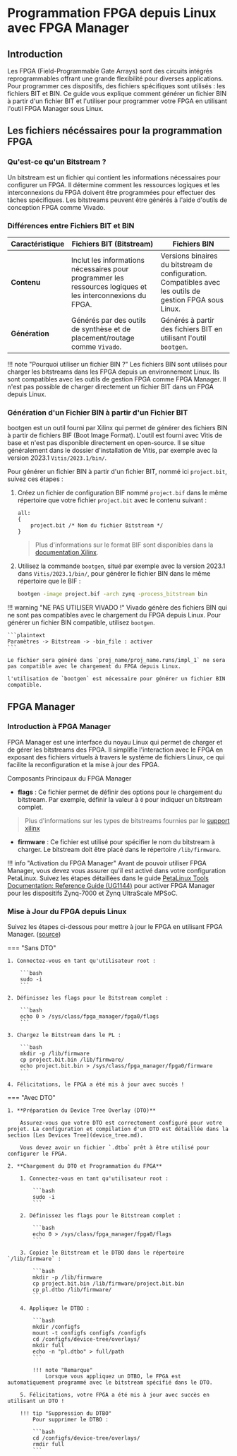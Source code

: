 # Programmation FPGA depuis Linux avec FPGA Manager

## Introduction

Les FPGA (Field-Programmable Gate Arrays) sont des circuits intégrés reprogrammables offrant une grande flexibilité pour diverses applications. Pour programmer ces dispositifs, des fichiers spécifiques sont utilisés : les fichiers BIT et BIN. Ce guide vous explique comment générer un fichier BIN à partir d'un fichier BIT et l'utiliser pour programmer votre FPGA en utilisant l'outil FPGA Manager sous Linux.

## Les fichiers nécéssaires pour la programmation FPGA

### Qu'est-ce qu'un Bitstream ?

Un bitstream est un fichier qui contient les informations nécessaires pour configurer un FPGA. Il détermine comment les ressources logiques et les interconnexions du FPGA doivent être programmées pour effectuer des tâches spécifiques. Les bitstreams peuvent être générés à l'aide d'outils de conception FPGA comme Vivado.

### Différences entre Fichiers BIT et BIN

| Caractéristique      | Fichiers BIT (Bitstream)                                              | Fichiers BIN                                                |
|----------------------|-----------------------------------------------------------|-------------------------------------------------------------|
| **Contenu**          | Inclut les informations nécessaires pour programmer les ressources logiques et les interconnexions du FPGA. | Versions binaires du bitstream de configuration. Compatibles avec les outils de gestion FPGA sous Linux. |
| **Génération**       | Générés par des outils de synthèse et de placement/routage comme `Vivado`. | Générés à partir des fichiers BIT en utilisant l'outil `bootgen`.

!!! note "Pourquoi utiliser un fichier BIN ?"
    Les fichiers BIN sont utilisés pour charger les bitstreams dans les FPGA depuis un environnement Linux. Ils sont compatibles avec les outils de gestion FPGA comme FPGA Manager. Il n'est pas possible de charger directement un fichier BIT dans un FPGA depuis Linux.

### Génération d'un Fichier BIN à partir d'un Fichier BIT

bootgen est un outil fourni par Xilinx qui permet de générer des fichiers BIN à partir de fichiers BIF (Boot Image Format). L'outil est fourni avec Vitis de base et n'est pas disponible directement en open-source. Il se situe généralement dans le dossier d'installation de Vitis, par exemple avec la version 2023.1 `Vitis/2023.1/bin/`.

Pour générer un fichier BIN à partir d'un fichier BIT, nommé ici `project.bit`, suivez ces étapes :

1. Créez un fichier de configuration BIF nommé `project.bif` dans le même répertoire que votre fichier `project.bit` avec le contenu suivant :

    ```plaintext title="project.bif"
    all:
    {
        project.bit /* Nom du fichier Bitstream */
    }
    ```

    > Plus d'informations sur le format BIF sont disponibles dans la [documentation Xilinx](https://docs.amd.com/r/en-US/ug1400-vitis-embedded/Boot-Image-Format-BIF).

2. Utilisez la commande `bootgen`, situé par exemple avec la version 2023.1 dans `Vitis/2023.1/bin/`, pour générer le fichier BIN dans le même répertoire que le BIF :

    ```bash
    bootgen -image project.bif -arch zynq -process_bitstream bin
    ```

!!! warning "NE PAS UTILISER VIVADO !"
    Vivado génère des fichiers BIN qui ne sont pas compatibles avec le chargement du FPGA depuis Linux. Pour générer un fichier BIN compatible, utilisez `bootgen`.

    ```plaintext	
    Paramètres -> Bitstream -> -bin_file : activer
    ```

    Le fichier sera généré dans `proj_name/proj_name.runs/impl_1` ne sera pas compatible avec le chargement du FPGA depuis Linux.

    l'utilisation de `bootgen` est nécessaire pour générer un fichier BIN compatible.

## FPGA Manager

### Introduction à FPGA Manager

FPGA Manager est une interface du noyau Linux qui permet de charger et de gérer les bitstreams des FPGA. Il simplifie l'interaction avec le FPGA en exposant des fichiers virtuels à travers le système de fichiers Linux, ce qui facilite la reconfiguration et la mise à jour des FPGA.

Composants Principaux du FPGA Manager

- **flags** : Ce fichier permet de définir des options pour le chargement du bitstream. Par exemple, définir la valeur à `0` pour indiquer un bitstream complet.
> Plus d'informations sur les types de bitstreams fournies par le [support xilinx](https://support.xilinx.com/s/article/63419?language=en_US)

- **firmware** : Ce fichier est utilisé pour spécifier le nom du bitstream à charger. Le bitstream doit être placé dans le répertoire `/lib/firmware`.

!!! info "Activation du FPGA Manager"
    Avant de pouvoir utiliser FPGA Manager, vous devez vous assurer qu'il est activé dans votre configuration PetaLinux. Suivez les étapes détaillées dans le guide [PetaLinux Tools Documentation: Reference Guide (UG1144)](https://docs.amd.com/r/en-US/ug1144-petalinux-tools-reference-guide/FPGA-Manager-Configuration-and-Usage-for-Zynq-7000-Devices-and-Zynq-UltraScale-MPSoC) pour activer FPGA Manager pour les dispositifs Zynq-7000 et Zynq UltraScale MPSoC.

### Mise à Jour du FPGA depuis Linux

Suivez les étapes ci-dessous pour mettre à jour le FPGA en utilisant FPGA Manager. ([source](https://xilinx-wiki.atlassian.net/wiki/spaces/A/pages/18841645/Solution+Zynq+PL+Programming+With+FPGA+Manager))

=== "Sans DTO"

    1. Connectez-vous en tant qu'utilisateur root :

        ```bash
        sudo -i
        ```

    2. Définissez les flags pour le Bitstream complet :

        ```bash
        echo 0 > /sys/class/fpga_manager/fpga0/flags
        ```

    3. Chargez le Bitstream dans le PL :

        ```bash
        mkdir -p /lib/firmware
        cp project.bit.bin /lib/firmware/
        echo project.bit.bin > /sys/class/fpga_manager/fpga0/firmware
        ```

    4. Félicitations, le FPGA a été mis à jour avec succès !

=== "Avec DTO"

    1. **Préparation du Device Tree Overlay (DTO)**

        Assurez-vous que votre DTO est correctement configuré pour votre projet. La configuration et compilation d'un DTO est détaillée dans la section [Les Devices Tree](device_tree.md).

        Vous devez avoir un fichier `.dtbo` prêt à être utilisé pour configurer le FPGA.

    2. **Chargement du DTO et Programmation du FPGA**

        1. Connectez-vous en tant qu'utilisateur root :

            ```bash
            sudo -i
            ```

        2. Définissez les flags pour le Bitstream complet :

            ```bash
            echo 0 > /sys/class/fpga_manager/fpga0/flags
            ```

        3. Copiez le Bitstream et le DTBO dans le répertoire `/lib/firmware` :

            ```bash
            mkdir -p /lib/firmware
            cp project.bit.bin /lib/firmware/project.bit.bin
            cp pl.dtbo /lib/firmware/
            ```

        4. Appliquez le DTBO :
            
            ```bash
            mkdir /configfs
            mount -t configfs configfs /configfs
            cd /configfs/device-tree/overlays/
            mkdir full
            echo -n "pl.dtbo" > full/path
            ```

            !!! note "Remarque"
                Lorsque vous appliquez un DTBO, le FPGA est automatiquement programmé avec le bitstream spécifié dans le DTO.

        5. Félicitations, votre FPGA a été mis à jour avec succès en utilisant un DTO !
        
        !!! tip "Suppression du DTBO"
            Pour supprimer le DTBO :

            ```bash
            cd /configfs/device-tree/overlays/
            rmdir full
            ```
